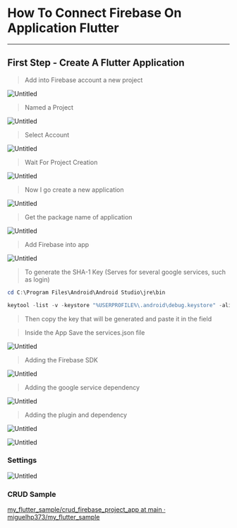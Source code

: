 # How To Connect Firebase On Application Flutter

---

## First Step - Create A Flutter Application

> Add into Firebase account a new project

![Untitled](.git/Untitled.png)

> Named a Project

![Untitled](.git/Untitled%201.png)

> Select Account

![Untitled](.git/Untitled%202.png)

> Wait For Project Creation 

![Untitled](.git/Untitled%203.png)

> Now I go create a new application

![Untitled](.git/Untitled%204.png)

> Get the package name of application

![Untitled](.git/Untitled%205.png)

> Add Firebase into app

![Untitled](.git/Untitled%206.png)

> To generate the SHA-1 Key (Serves for several google services, such as login)

```powershell
cd C:\Program Files\Android\Android Studio\jre\bin

keytool -list -v -keystore "%USERPROFILE%\.android\debug.keystore" -alias androiddebugkey -storepass android -keypass android
```

> Then copy the key that will be generated and paste it in the field

> Inside the App Save the services.json file

![Untitled](.git/Untitled%207.png)

> Adding the Firebase SDK

![Untitled](.git/Untitled%208.png)

> Adding the google service dependency

![Untitled](.git/Untitled%209.png)

> Adding the plugin and dependency

![Untitled](.git/Untitled%2010.png)

![Untitled](.git/Untitled%2011.png)

### Settings

![Untitled](.git/Untitled%2012.png)

### CRUD Sample

[my_flutter_sample/crud_firebase_project_app at main · miguelhp373/my_flutter_sample](https://github.com/miguelhp373/my_flutter_sample/tree/main/crud_firebase_project_app)